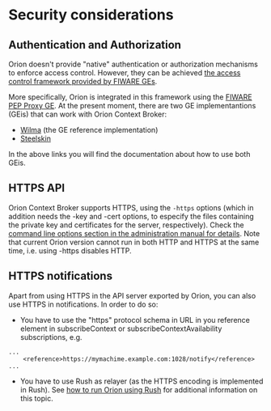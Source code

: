 # Security considerations

## Authentication and Authorization 

Orion doesn't provide "native" authentication or authorization mechanisms to enforce access control. However, they can be achieved [the access control framework provided by FIWARE GEs](https://forge.fiware.org/plugins/mediawiki/wiki/fiware/index.php/FIWARE.ArchitectureDescription.Security.Access_Control_Generic_Enabler).

More specifically, Orion is integrated in this framework using the [FIWARE PEP Proxy
GE](https://forge.fiware.org/plugins/mediawiki/wiki/fiware/index.php/FIWARE.OpenSpecification.Security.PEP_Proxy_Generic_Enabler).
At the present moment, there are two GE implementantions (GEis) that can
work with Orion Context Broker:

-   [Wilma](http://catalogue.fiware.org/enablers/pep-proxy-wilma) (the
    GE reference implementation)
-   [Steelskin](https://github.com/telefonicaid/fiware-pep-steelskin)

In the above links you will find the documentation about how to use both
GEis. 

## HTTPS API

Orion Context Broker supports HTTPS, using the `-https` options (which in addition needs the
-key and -cert options, to especify the files containing the private key
and certificates for the server, respectively). Check the [command line
options section in the administration manual for
details](../admin/cli.md#command-line-options).
Note that current Orion version cannot run in both HTTP and HTTPS at the
same time, i.e. using -https disables HTTP.

## HTTPS notifications

Apart from using HTTPS in the API server exported by Orion, you can also use HTTPS in
notifications. In order to do so:

-   You have to use the "https" protocol schema in URL in you reference
    element in subscribeContext or subscribeContextAvailability
    subscriptions, e.g.

<!-- -->

    ...
        <reference>https://mymachime.example.com:1028/notify</reference>
    ...

-   You have to use Rush as relayer (as the HTTPS encoding is
    implemented in Rush). See [how to run Orion using
    Rush](../admin/rush.md)
    for additional information on this topic.